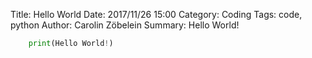 Title:      Hello World
Date:       2017/11/26 15:00
Category:   Coding
Tags:       code, python
Author:     Carolin Zöbelein
Summary:    Hello World!

```python
    print(Hello World!)
```



